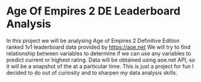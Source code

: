 # Age Of Empires 2 DE Leaderboard Analysis

In this project we will be analysing Age of Empires 2 Definitive Edition ranked 1v1 leaderboard data provided by https://aoe.net 
We will try to find relationship between variables to determine if we can use any variables to predict current or highest rating. 
Data will be obtained using aoe.net API, so it will be a snapshot of the at a particular time. 
This is just a project for fun I decided to do out of curiosity and to sharpen my data analysis skills. 
